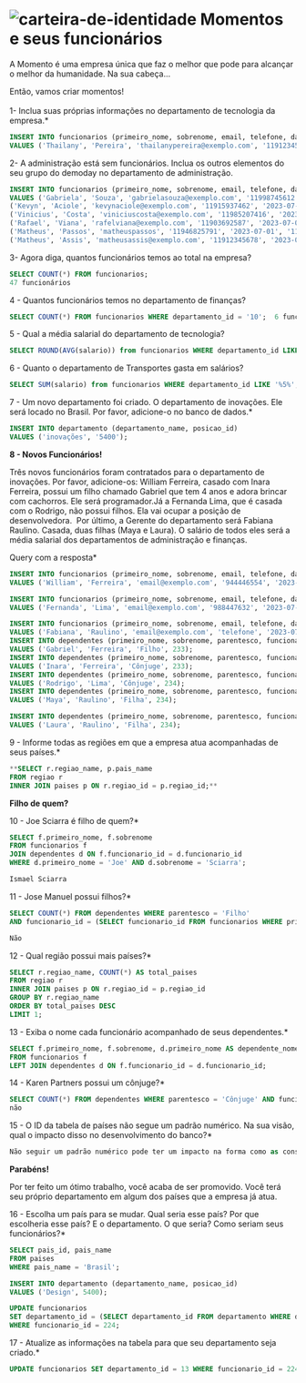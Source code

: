 # ![carteira-de-identidade](https://github.com/ThailanyP/momentos-e-seus-funcionarios/assets/111004514/c801ba60-33f1-4a87-a2d1-fd94e6ede2c0) Momentos e seus funcionários
A Momento é uma empresa única que faz o melhor que pode para alcançar o melhor da humanidade. 
Na sua cabeça... 

Então, vamos criar momentos!
<br>
<br>
1- Inclua suas próprias informações no departamento de tecnologia da empresa.*

```sql
INSERT INTO funcionarios (primeiro_nome, sobrenome, email, telefone, dataContratacao, ocupacao_id, salario, gerente_id, departamento_id) 
VALUES ('Thailany', 'Pereira', 'thailanypereira@exemplo.com', '11912345678', '2023-07-01', '9', '4000.00', '103', '6');
```

2- A administração está sem funcionários. Inclua os outros elementos do seu grupo do demoday no departamento de administração.

```sql
INSERT INTO funcionarios (primeiro_nome, sobrenome, email, telefone, dataContratacao, ocupacao_id, salario, gerente_id, departamento_id) 
VALUES ('Gabriela', 'Souza', 'gabrielasouza@exemplo.com', '11998745612', '2023-07-01', '8', '4000.00', '101', '4'),
('Kevyn', 'Aciole', 'kevynaciole@exemplo.com', '11915937462', '2023-07-01', '15', '10000.00', '201', '11'),
('Vinicius', 'Costa', 'viniciuscosta@exemplo.com', '11985207416', '2023-07-01', '9', '9500.00', '103', '6'),
('Rafael', 'Viana', 'rafelviana@exemplo.com', '11903692587', '2023-07-01', '9', '5000.00', '103', '6'),
('Matheus', 'Passos', 'matheuspassos', '11946825791', '2023-07-01', '11', '4500.00', '201', '2'),
('Matheus', 'Assis', 'matheusassis@exemplo.com', '11912345678', '2023-07-01', '10', '9000.00', '100', '2');
```

3- Agora diga, quantos funcionários temos ao total na empresa?

```sql
SELECT COUNT(*) FROM funcionarios;  
47 funcionários
```

4 - Quantos funcionários temos no departamento de finanças?

```sql
SELECT COUNT(*) FROM funcionarios WHERE departamento_id = '10';  6 funcionários
```

5 - Qual a média salarial do departamento de tecnologia?

```sql
SELECT ROUND(AVG(salario)) from funcionarios WHERE departamento_id LIKE '%6%' ;  5982
```

6 - Quanto o departamento de Transportes gasta em salários?

```sql
SELECT SUM(salario) from funcionarios WHERE departamento_id LIKE '%5%'; 41200.00
```

7 - Um novo departamento foi criado. O departamento de inovações. Ele será locado no Brasil. Por favor, adicione-o no banco de dados.*

```sql
INSERT INTO departamento (departamento_name, posicao_id) 
VALUES ('inovações', '5400');
```

**8 - Novos Funcionários!**

Três novos funcionários foram contratados para o departamento de inovações. Por favor, adicione-os: William Ferreira, casado com Inara Ferreira, possui um filho chamado Gabriel que tem 4 anos e adora brincar com cachorros. Ele será programador.Já a Fernanda Lima, que é casada com o Rodrigo, não possui filhos. Ela vai ocupar a posição de desenvolvedora.  Por último, a Gerente do departamento será Fabiana Raulino. Casada, duas filhas (Maya e Laura). O salário de todos eles será a média salarial dos departamentos de administração e finanças.

Query com a resposta*

```sql
INSERT INTO funcionarios (primeiro_nome, sobrenome, email, telefone, dataContratacao, ocupacao_id, salario, gerente_id, departamento_id) 
VALUES ('William', 'Ferreira', 'email@exemplo.com', '944446554', '2023-07-01', 20, 4500.00, 202, 13);

INSERT INTO funcionarios (primeiro_nome, sobrenome, email, telefone, dataContratacao, ocupacao_id, salario, gerente_id, departamento_id) 
VALUES ('Fernanda', 'Lima', 'email@exemplo.com', '988447632', '2023-07-01',21, 4500.00,202, 12);

INSERT INTO funcionarios (primeiro_nome, sobrenome, email, telefone, dataContratacao, ocupacao_id, salario, gerente_id, departamento_id) 
VALUES ('Fabiana', 'Raulino', 'email@exemplo.com', 'telefone', '2023-07-01', 22, 3500.00, 202, 12);
INSERT INTO dependentes (primeiro_nome, sobrenome, parentesco, funcionario_id) 
VALUES ('Gabriel', 'Ferreira', 'Filho', 233);
INSERT INTO dependentes (primeiro_nome, sobrenome, parentesco, funcionario_id) 
VALUES ('Inara', 'Ferreira', 'Cônjuge', 233);
INSERT INTO dependentes (primeiro_nome, sobrenome, parentesco, funcionario_id) 
VALUES ('Rodrigo', 'Lima', 'Cônjuge', 234);
INSERT INTO dependentes (primeiro_nome, sobrenome, parentesco, funcionario_id) 
VALUES ('Maya', 'Raulino', 'Filha', 234);

INSERT INTO dependentes (primeiro_nome, sobrenome, parentesco, funcionario_id) 
VALUES ('Laura', 'Raulino', 'Filha', 234);
```

9 - Informe todas as regiões em que a empresa atua acompanhadas de seus países.*

```sql
**SELECT r.regiao_name, p.pais_name
FROM regiao r
INNER JOIN paises p ON r.regiao_id = p.regiao_id;**
```

**Filho de quem?**

10 - Joe Sciarra é filho de quem?*

```sql
SELECT f.primeiro_nome, f.sobrenome
FROM funcionarios f
JOIN dependentes d ON f.funcionario_id = d.funcionario_id
WHERE d.primeiro_nome = 'Joe' AND d.sobrenome = 'Sciarra';

Ismael Sciarra
```

11 - Jose Manuel possui filhos?*

```sql
SELECT COUNT(*) FROM dependentes WHERE parentesco = 'Filho' 
AND funcionario_id = (SELECT funcionario_id FROM funcionarios WHERE primeiro_nome = 'Jose' AND sobrenome = 'Manuel');

Não
```

12 - Qual região possui mais países?*

```sql
SELECT r.regiao_name, COUNT(*) AS total_paises
FROM regiao r
INNER JOIN paises p ON r.regiao_id = p.regiao_id
GROUP BY r.regiao_name
ORDER BY total_paises DESC
LIMIT 1;
```

13 - Exiba o nome cada funcionário acompanhado de seus dependentes.*

```sql
SELECT f.primeiro_nome, f.sobrenome, d.primeiro_nome AS dependente_nome, d.parentesco
FROM funcionarios f
LEFT JOIN dependentes d ON f.funcionario_id = d.funcionario_id;
```

14 - Karen Partners possui um cônjuge?*

```sql
SELECT COUNT(*) FROM dependentes WHERE parentesco = 'Cônjuge' AND funcionario_id = (SELECT funcionario_id FROM funcionarios WHERE primeiro_nome = 'Karen' AND sobrenome = 'Partners');
não
```

15 - O ID da tabela de países não segue um padrão numérico. Na sua visão, qual o impacto disso no desenvolvimento do banco?*

```sql
Não seguir um padrão numérico pode ter um impacto na forma como as consultas e junções são realizadas.
```

**Parabéns!**

Por ter feito um ótimo trabalho, você acaba de ser promovido. Você terá seu próprio departamento em algum dos países que a empresa já atua.

16 - Escolha um país para se mudar. Qual seria esse país? Por que escolheria esse país? E o departamento. O que seria? Como seriam seus funcionários?*

```sql
SELECT pais_id, pais_name
FROM paises
WHERE pais_name = 'Brasil';

INSERT INTO departamento (departamento_name, posicao_id)
VALUES ('Design', 5400);

UPDATE funcionarios
SET departamento_id = (SELECT departamento_id FROM departamento WHERE departamento_name = 'Design')
WHERE funcionario_id = 224;
```

17 - Atualize as informações na tabela para que seu departamento seja criado.*

```sql
UPDATE funcionarios SET departamento_id = 13 WHERE funcionario_id = 224;
```
